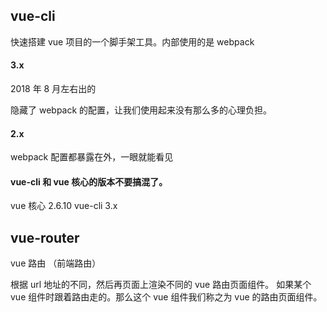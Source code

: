 ## vue-cli

快速搭建 vue 项目的一个脚手架工具。内部使用的是 webpack

#### 3.x

2018 年 8 月左右出的

隐藏了 webpack 的配置，让我们使用起来没有那么多的心理负担。

#### 2.x

webpack 配置都暴露在外，一眼就能看见

#### vue-cli 和 vue 核心的版本不要搞混了。

vue 核心 2.6.10
vue-cli 3.x

## vue-router

vue 路由 （前端路由）

根据 url 地址的不同，然后再页面上渲染不同的 vue 路由页面组件。
如果某个 vue 组件时跟着路由走的。那么这个 vue 组件我们称之为 vue 的路由页面组件。
